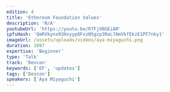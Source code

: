 ```yaml
---
edition: 4
title: 'Ethereum Foundation Values'
description: 'N/A'
youtubeUrl: 'https://youtu.be/R7FjX0GEiAM'
ipfsHash: 'QmRVkynx93Hxyyp8FxzN5gzp3RoL7AmVkfEkzE1PF7nky1'
imageUrl: /assets/uploads/videos/aya-miyaguchi.png
duration: 1097
expertise: 'Beginner'
type: 'Talk'
track: 'Devcon'
keywords: ['EF', 'updates']
tags: ['Devcon']
speakers: ['Aya Miyaguchi']
---
```


